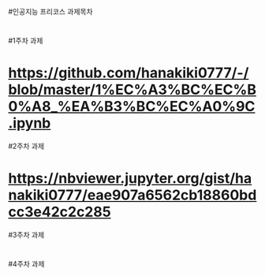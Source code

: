 #인공지능 프리코스 과제목차
#
#1주차 과제
# https://github.com/hanakiki0777/-/blob/master/1%EC%A3%BC%EC%B0%A8_%EA%B3%BC%EC%A0%9C.ipynb
#2주차 과제
# https://nbviewer.jupyter.org/gist/hanakiki0777/eae907a6562cb18860bdcc3e42c2c285
#3주차 과제
#
#4주차 과제
#
